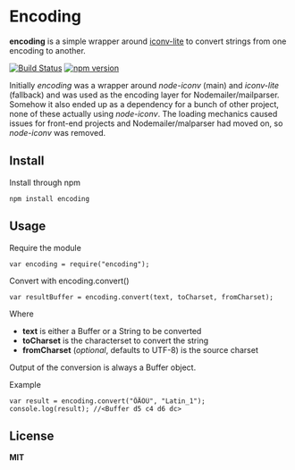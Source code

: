 # Encoding

**encoding** is a simple wrapper around [iconv-lite](https://github.com/ashtuchkin/iconv-lite/) to convert strings from one encoding to another.

[![Build Status](https://secure.travis-ci.org/andris9/encoding.svg)](http://travis-ci.org/andris9/Nodemailer)
[![npm version](https://badge.fury.io/js/encoding.svg)](http://badge.fury.io/js/encoding)

Initially _encoding_ was a wrapper around _node-iconv_ (main) and _iconv-lite_ (fallback) and was used as the encoding layer for Nodemailer/mailparser. Somehow it also ended up as a dependency for a bunch of other project, none of these actually using _node-iconv_. The loading mechanics caused issues for front-end projects and Nodemailer/malparser had moved on, so _node-iconv_ was removed.

## Install

Install through npm

    npm install encoding

## Usage

Require the module

    var encoding = require("encoding");

Convert with encoding.convert()

    var resultBuffer = encoding.convert(text, toCharset, fromCharset);

Where

-   **text** is either a Buffer or a String to be converted
-   **toCharset** is the characterset to convert the string
-   **fromCharset** (_optional_, defaults to UTF-8) is the source charset

Output of the conversion is always a Buffer object.

Example

    var result = encoding.convert("ÕÄÖÜ", "Latin_1");
    console.log(result); //<Buffer d5 c4 d6 dc>

## License

**MIT**
